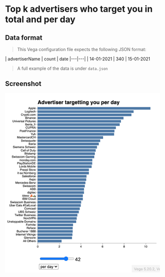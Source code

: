 # Top k advertisers who target you in total and per day
## Data format
> This Vega configuration file expects the following JSON format:

| advertiserName | count | date
|---|---|
| 14-01-2021 | 340 | 15-01-2021

> A full example of the data is under `data.json`

## Screenshot
![screenshot](screenshot.png)
